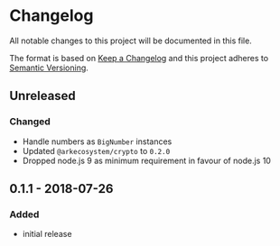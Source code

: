 # Changelog

All notable changes to this project will be documented in this file.

The format is based on [Keep a Changelog](http://keepachangelog.com/en/1.0.0/)
and this project adheres to [Semantic Versioning](http://semver.org/spec/v2.0.0.html).

## Unreleased

### Changed

-   Handle numbers as `BigNumber` instances
-   Updated `@arkecosystem/crypto` to `0.2.0`
-   Dropped node.js 9 as minimum requirement in favour of node.js 10

## 0.1.1 - 2018-07-26

### Added

-   initial release
